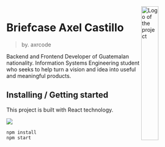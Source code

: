 <img src="https://avatars.githubusercontent.com/u/71686159?v=4" width="30%" alt="Logo of the project" align="right">

# Briefcase Axel Castillo
> by. axrcode

Backend and Frontend Developer of Guatemalan nationality. Information Systems Engineering student who seeks to help turn a vision and idea into useful and meaningful products.

## Installing / Getting started

This project is built with React technology.

<img src="https://img.shields.io/badge/React-4A4A55?style=for-the-badge&logo=react&logoColor=61DAFB">

```shell
npm install 
npm start
```

